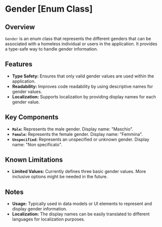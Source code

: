 # Gender [Enum Class]

## Overview

`Gender` is an enum class that represents the different genders that can be associated with a homeless individual or users in the application. It provides a type-safe way to handle gender information.

## Features

- **Type Safety:** Ensures that only valid gender values are used within the application.
- **Readability:** Improves code readability by using descriptive names for gender values.
- **Localization:** Supports localization by providing display names for each gender value.

## Key Components

- **`Male`:** Represents the male gender. Display name: "Maschio".
- **`Female`:** Represents the female gender. Display name: "Femmina".
- **`Unspecified`:** Represents an unspecified or unknown gender. Display name: "Non specificato".

## Known Limitations

- **Limited Values:** Currently defines three basic gender values. More inclusive options might be needed in the future.

## Notes

- **Usage:** Typically used in data models or UI elements to represent and display gender information.
- **Localization:** The display names can be easily translated to different languages for localization purposes.
